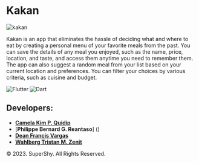 # Kakan
![kakan](https://github.com/geumjassi/Kakan/assets/107753970/bda4ea42-f4b8-48ea-8f1a-b8de5be7ca97)

Kakan is an app that eliminates the hassle of deciding what and where to eat by creating a personal menu of your favorite meals from the past. You can save the details of any meal you enjoyed, such as the name, price, location, and taste, and access them anytime you need to remember them. The app can also suggest a random meal from your list based on your current location and preferences. You can filter your choices by various criteria, such as cuisine and budget.

![Flutter](https://img.shields.io/badge/Flutter-%2302569B.svg?style=for-the-badge&logo=Flutter&logoColor=white)
![Dart](https://img.shields.io/badge/dart-%230175C2.svg?style=for-the-badge&logo=dart&logoColor=white)


## Developers:

- [**Camela Kim P. Quidip**](https://github.com/geumjassi)
- [**Philippe Bernard G. Reantaso**] ()
- [**Dean Francis Vargas**](https://github.com/dfvargas23)
- [**Wahlberg Tristan M. Zenit**](https://github.com/wahlbergzenit)


© 2023. SuperShy. All Rights Reserved.
